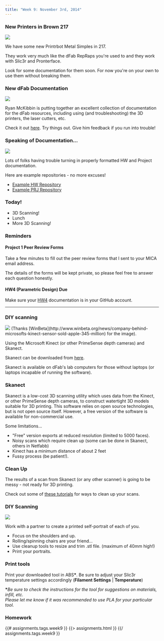 ```yaml
---
title: "Week 9: November 3rd, 2014"
---
```


### New Printers in Brown 217

<img class="img-responsive" src="{{urls.media}}/weeks/09/simple-metal.png"/>

We have some new Printrbot Metal Simples in 217.

They work very much like the dFab RepRaps you're used to and they work with
Slic3r and Pronterface.

Look for some documentation for them soon. For now you're on your own to use
them without breaking them.

### New dFab Documentation

<img class="img-responsive" src="{{urls.media}}/weeks/09/dfab-docs.png"/>

Ryan McKibbin is putting together an excellent collection of documentation for the dFab resources, including using (and troubleshooting) the 3D printers, the laser cutters, etc.

Check it out [here](http://faculty.mica.edu/rmckibbin/). Try things out. Give him feedback if you run into trouble!

### Speaking of Documentation...

<img class="img-responsive" src="{{urls.media}}/weeks/09/github-app-prj.png"/>

Lots of folks having trouble turning in properly formatted HW and Project documentation.

Here are example repositories - no more excuses!

* [Example HW Repository](https://github.com/martymcguire/IAFL-HWX-Marty_McGuire)
* [Example PRJ Repository](https://github.com/martymcguire/IAFL-PRJX-Marty_McGuire)

### Today!

* 3D Scanning!
* Lunch
* More 3D Scanning!

### Reminders

#### Project 1 Peer Review Forms

Take a few minutes to fill out the peer review forms that I sent to your MICA email address.

The details of the forms will be kept private, so please feel free to answer each question honestly.


#### HW4 (Parametric Design) Due

Make sure your [HW4]({{urls.base_path}}weeks/08#toc_13) documentation is in your GitHub account.

---

### DIY scanning

<img class="img-responsive" src="{{urls.media}}/weeks/09/sp-kinect-img.jpg"/>
(Thanks [WinBeta](http://www.winbeta.org/news/company-behind-microsofts-kinect-sensor-sold-apple-345-million) for the image).

Using the Microsoft Kinect (or other PrimeSense depth cameras) and Skanect.

Skanect can be downloaded from [here](http://skanect.occipital.com/).

Skanect is available on dFab's lab computers for those without laptops (or laptops incapable of running the software).

### Skanect

Skanect is a low-cost 3D scanning utility which uses data from the Kinect, or other PrimeSense depth cameras, to construct watertight 3D models suitable for 3D printing. This software relies on open source technologies, but is not open source itself. However, a free version of the software is available for non-commercial use.

Some limitations...

* "Free" version exports at reduced resolution (limited to 5000 faces).
* Noisy scans which require clean up (some can be done in Skanect, others in Netfabb)
* Kinect has a minimum distance of about 2 feet
* Fussy process (be patient!).

### Clean Up

The results of a scan from Skanect (or any other scanner) is going to be messy -
not ready for 3D printing.

Check out some of [these tutorials](https://www.youtube.com/user/Skanect/videos) for ways to clean up your scans.

### DIY Scanning

<img class="img-responsive" src="{{{ urls.media }}}/weeks/09/hansolo.png" />

Work with a partner to create a printed self-portrait of each of you.

* Focus on the shoulders and up.
* Rolling/spinning chairs are your friend...
* Use cleanup tools to resize and trim .stl file. (maximum of 40mm high!)
* Print your portraits.

### Print tools

Print your downloaded tool in ABS<strong>\*</strong>. Be sure to adjust your Slic3r temperature settings accordingly (**Filament Settings** | **Temperature**)

<strong>\*</strong>*Be sure to check the instructions for the tool for suggestions on materials, infill, etc.  
Please let me know if it was recommended to use PLA for your particular tool.*

### Homework

{{# assignments.tags.week9 }}
{{> assignments.html }}
{{/ assignments.tags.week9 }}
